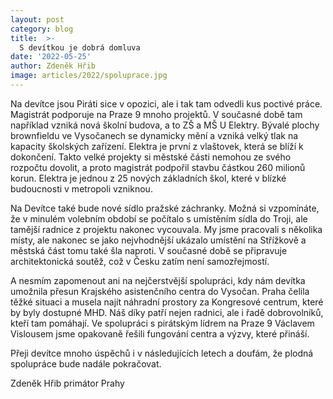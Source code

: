 ```yaml
---
layout: post
category: blog
title:  >-
  S devítkou je dobrá domluva
date: '2022-05-25'
author: Zdeněk Hřib
image: articles/2022/spoluprace.jpg
---
```

Na devítce jsou Piráti sice v opozici, ale i tak tam odvedli kus poctivé práce. Magistrát podporuje na Praze 9 mnoho projektů. V současné době tam například vzniká nová školní budova, a to ZŠ a MŠ U Elektry. Bývalé plochy brownfieldu ve Vysočanech se dynamicky mění a vzniká velký tlak na kapacity školských zařízení. Elektra je první z vlaštovek, která se blíží k dokončení. Takto velké projekty si městské části nemohou ze svého rozpočtu dovolit, a proto magistrát podpořil stavbu částkou 260 milionů korun. Elektra je jednou z 25 nových základních škol, které v blízké
budoucnosti v metropoli vzniknou.

Na Devítce také bude nové sídlo pražské záchranky. Možná si vzpomínáte, že v minulém volebním období se počítalo s umístěním sídla do Troji, ale
tamější radnice z projektu nakonec vycouvala. My jsme pracovali s několika místy, ale nakonec se jako nejvhodnější ukázalo umístění na Střížkově a městská část tomu také šla naproti. V současné době se připravuje architektonická soutěž, což v Česku zatím není samozřejmostí.

A nesmím zapomenout ani na nejčerstvější spolupráci, kdy nám devítka umožnila přesun Krajského asistenčního centra do Vysočan. Praha čelila těžké
situaci a musela najít náhradní prostory za Kongresové centrum, které by byly dostupné MHD. Náš díky patří nejen radnici, ale i řadě dobrovolníků, kteří tam pomáhají. Ve spolupráci s pirátským lídrem na Praze 9 Václavem Vislousem jsme opakovaně řešili fungování centra a výzvy, které přináší.

Přeji devítce mnoho úspěchů i v následujících letech a doufám, že plodná spolupráce bude nadále pokračovat.

Zdeněk Hřib
primátor Prahy
